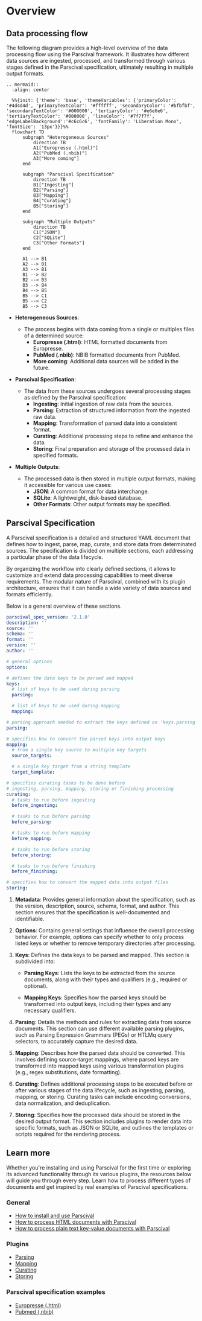 # Overview

## Data processing flow

The following diagram provides a high-level overview of the data processing flow using the Parscival framework. It illustrates how different data sources are ingested, processed, and transformed through various stages defined in the Parscival specification, ultimately resulting in multiple output formats.

```eval_rst
.. mermaid::
  :align: center

  %%{init: {'theme': 'base', 'themeVariables': {'primaryColor': '#4d4d4d', 'primaryTextColor': '#ffffff', 'secondaryColor': '#bfbfbf', 'secondaryTextColor': '#000000', 'tertiaryColor': '#e6e6e6', 'tertiaryTextColor': '#000000', 'lineColor': '#7f7f7f', 'edgeLabelBackground':'#c6c6c6', 'fontFamily': 'Liberation Mono', 'fontSize': '13px'}}}%%
  flowchart TD
      subgraph "Heterogeneous Sources"
          direction TB
          A1["Europresse (.html)"]
          A2["PubMed (.nbib)"]
          A3["More coming"]
      end

      subgraph "Parscival Specification"
          direction TB
          B1["Ingesting"]
          B2["Parsing"]
          B3["Mapping"]
          B4["Curating"]
          B5["Storing"]
      end

      subgraph "Multiple Outputs"
          direction TB
          C1["JSON"]
          C2["SQLite"]
          C3["Other Formats"]
      end

      A1 --> B1
      A2 --> B1
      A3 --> B1
      B1 --> B2
      B2 --> B3
      B3 --> B4
      B4 --> B5
      B5 --> C1
      B5 --> C2
      B5 --> C3
```

- **Heterogeneous Sources**:
  - The process begins with data coming from a single or multiples files of a determined source:
    - **Europresse (.html)**: HTML formatted documents from Europresse.
    - **PubMed (.nbib)**: NBIB formatted documents from PubMed.
    - **More coming**: Additional data sources will be added in the future.

- **Parscival Specification**:
  - The data from these sources undergoes several processing stages as defined by the Parscival specification:
    - **Ingesting**: Initial ingestion of raw data from the sources.
    - **Parsing**: Extraction of structured information from the ingested raw data.
    - **Mapping**: Transformation of parsed data into a consistent format.
    - **Curating**: Additional processing steps to refine and enhance the data.
    - **Storing**: Final preparation and storage of the processed data in specified formats.

- **Multiple Outputs**:
  - The processed data is then stored in multiple output formats, making it accessible for various use cases:
    - **JSON**: A common format for data interchange.
    - **SQLite**: A lightweight, disk-based database.
    - **Other Formats**: Other output formats may be specified.


## Parscival Specification

A Parscival specification is a detailed and structured YAML document that defines
how to ingest, parse, map, curate, and store data from determinated sources.
The specification is divided on multiple sections, each addressing a particular phase
of the data lifecycle.

By organizing the workflow into clearly defined sections, it allows to customize
and extend  data processing capabilities to meet diverse requirements. The modular
nature of Parscival, combined with its plugin architecture, ensures that it can
handle a wide variety of data sources and formats efficiently.

Below is a general overview of these sections.

```yaml
parscival_spec_version: '2.1.0'
description: ''
source: ''
schema: ''
format: ''
version: ''
author: ''

# general options
options:

# defines the data keys to be parsed and mapped
keys:
  # list of keys to be used during parsing
  parsing:

  # list of keys to be used during mapping
  mapping:

# parsing approach needed to extract the keys defined on 'keys.parsing'
parsing:

# specifies how to convert the parsed keys into output keys
mapping:
  # from a single key source to multiple key targets
  source_targets:

  # a single key target from a string template
  target_template:

# specifies curating tasks to be done before
# ingesting, parsing, mapping, storing or finishing processing
curating:
  # tasks to run before ingesting
  before_ingesting:

  # tasks to run before parsing
  before_parsing:

  # tasks to run before mapping
  before_mapping:

  # tasks to run before storing
  before_storing:

  # tasks to run before finishing
  before_finishing:

# specifies how to convert the mapped data into output files
storing:
```

1. **Metadata**: Provides general information about the specification, such as the
version, description, source, schema, format, and author. This section ensures that
the specification is well-documented and identifiable.

2. **Options**: Contains general settings that influence the overall processing
behavior. For example, options can specify whether to only process listed keys or
whether to remove temporary directories after processing.

3. **Keys**: Defines the data keys to be parsed and mapped. This section is subdivided into:

   - **Parsing Keys**: Lists the keys to be extracted from the source documents, along
     with their types and qualifiers (e.g., required or optional).

   - **Mapping Keys**: Specifies how the parsed keys should be transformed into
      output keys, including their types and any necessary qualifiers.

4. **Parsing**: Details the methods and rules for extracting data from source documents.
This section can use different available parsing plugins, such as Parsing Expression
Grammars (PEGs) or HTLMq query selectors, to accurately capture the desired data.

5. **Mapping**: Describes how the parsed data should be converted. This involves defining
source-target mappings, where parsed keys are transformed into mapped keys using various
transformation plugins (e.g., regex substitutions, date formatting).

6. **Curating**: Defines additional processing steps to be executed before or after various
stages of the data lifecycle, such as ingesting, parsing, mapping, or storing. Curating
tasks can include encoding conversions, data normalization, and deduplication.

7. **Storing**: Specifies how the processed data should be stored in the desired output
format. This section includes plugins to render data into specific formats, such as
JSON or SQLite, and outlines the templates or scripts required for the rendering process.

## Learn more

Whether you're installing and using Parscival for the first time or exploring its
advanced functionality through its various plugins, the resources below will guide
you through every step. Learn how to process different types of documents and
get inspired by real examples of Parscival specifications.

### General

- [How to install and use Parscival](readme)
- [How to process HTML documents with Parscival](guides/html)
- [How to process plain text key-value documents with Parscival](guides/key-value)

### Plugins

- [Parsing](plugins/parsing/index)
- [Mapping](plugins/mapping/index)
- [Curating](plugins/curating/index)
- [Storing](plugins/storing/index)

### Parscival specification examples

- [Europresse (.html)](sources/europresse-html)
- [Pubmed (.nbib)](sources/pubmed-nbib)

